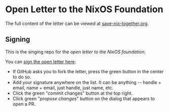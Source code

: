 # Open Letter to the NixOS Foundation

The full content of the letter can be viewed at [save-nix-together.org](https://save-nix-together.org).

## Signing

This is the singing repo for the _open letter to the NixOS foundation_.

You can [sign the open letter here](https://github.com/save-nix-together/open-letter/edit/main/content/posts/signatures.md):

- If GitHub asks you to fork the letter, press the green button in the center to do so.
- Add your signature anywhere on the list. It can be anything -- handle + email, name + email, just handle, just name, etc.
- Click the green "commit changes" button at the top right.
- Click green "_propose changes_" button on the dialog that appears to open a PR.
